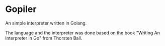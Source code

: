# Gopiler

An simple interpreter written in Golang. 

The language and the interpreter was done based on the book "Writing An Interpreter in Go" from Thorsten Ball.


